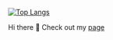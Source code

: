 [![Top Langs](https://github-readme-stats.vercel.app/api/top-langs/?username=hackerry&layout=compact&theme=nord&hide=html&langs_count=10)](https://github.com/anuraghazra/github-readme-stats)

Hi there 👋 Check out my <a href='https://hackerry.github.io'>page</a>
